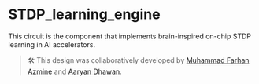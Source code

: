 # STDP_learning_engine

This circuit is the component that implements brain-inspired on-chip STDP learning in AI accelerators.

> 🛠️ This design was collaboratively developed by [Muhammad Farhan Azmine](https://github.com/muhammadfarhan720) and [Aaryan Dhawan](https://github.com/aaryanvdhawan).
